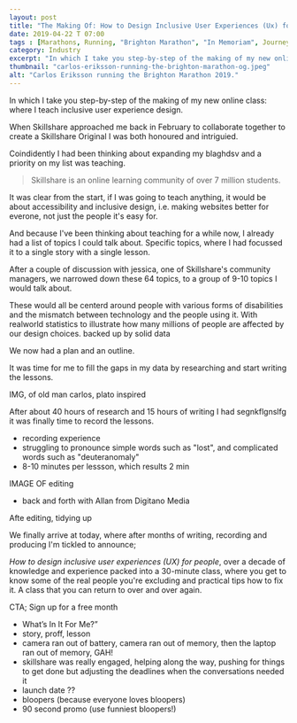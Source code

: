 ```yaml
---
layout: post
title: "The Making Of: How to Design Inclusive User Experiences (Ux) for People"
date: 2019-04-22 T 07:00
tags : [Marathons, Running, "Brighton Marathon", "In Memoriam", Journeys]
category: Industry
excerpt: "In which I take you step-by-step of the making of my new online class: where I teach inclusive user experience design."
thumbnail: "carlos-eriksson-running-the-brighton-marathon-og.jpeg"
alt: "Carlos Eriksson running the Brighton Marathon 2019."
---
```

In which I take you step-by-step of the making of my new online class: where I teach inclusive user experience design.

When Skillshare approached me back in February to collaborate together to create a Skillshare Original I was both honoured and intriguied.

Coindidently I had been thinking about expanding my blaghdsv and a priority on my list was teaching.

> Skillshare is an online learning community of over 7 million students.

It was clear from the start, if I was going to teach anything, it would be about accessibility and inclusive design, i.e. making websites better for everone, not just the people it's easy for.

And because I've been thinking about teaching for a while now, I already had a list of topics I could talk about. Specific topics, where I had focussed it to a single story with a single lesson.

After a couple of discussion with jessica, one of Skillshare's community managers, we narrowed down these 64 topics, to a group of 9-10 topics I would talk about.

These would all be centerd around people with various forms of disabilities and the mismatch between technology and the people using it. With realworld statistics to illustrate how many millions of people are affected by our design choices. backed up by solid data

We now had a plan and an outline.

It was time for me to fill the gaps in my data by researching and start writing the lessons.

IMG, of old man carlos, plato inspired

After about 40 hours of research and 15 hours of writing I had segnkflgnslfg it was finally time to record the lessons.

- recording experience
- struggling to pronounce simple words such as "lost", and complicated words such as "deuteranomaly"
- 8-10 minutes per lessson, which results 2 min

IMAGE OF editing
- back and forth with Allan from Digitano Media

Afte editing, tidying up


We finally arrive at today, where after months of writing, recording and producing I'm tickled to announce;

*How to design inclusive user experiences (UX) for people*, over a decade of knowledge and experience packed into a 30-minute class, where you get to know some of the real people you're excluding and practical tips how to fix it. A class that you can return to over and over again.

CTA; Sign up for a free month

- What’s In It For Me?”
- story, proff, lesson
- camera ran out of battery, camera ran out of memory, then the laptop ran out of memory, GAH!
- skillshare was really engaged, helping along the way, pushing for things to get done but adjusting the deadlines when the conversations needed it
- launch date ??
- bloopers (because everyone loves bloopers)
- 90 second promo (use funniest bloopers!)
